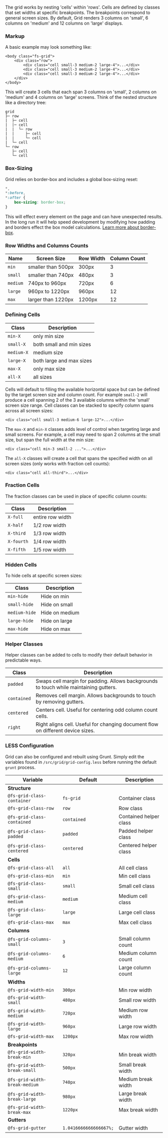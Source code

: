The grid works by nesting 'cells' within 'rows'. Cells are defined by classes that set widths at specific breakpoints. The breakpoints correspond to general screen sizes. By default, Grid renders 3 columns on 'small', 6 columns on 'medium' and 12 columns on 'large' displays.

### Markup

A basic example may look something like:

```markup
<body class="fs-grid">
	<div class="row">
		<div class="cell small-3 medium-2 large-4">...</div>
		<div class="cell small-3 medium-2 large-4">...</div>
		<div class="cell small-3 medium-2 large-4">...</div>
	</div>
</body>
```

This will create 3 cells that each span 3 columns on 'small', 2 columns on 'medium' and 4 columns on 'large' screens. Think of the nested structure like a directory tree:

```
grid
├─ row
|  ├─ cell
|  |─ cell
|  |  └─ row
|  |     ├─ cell
|  |     └─ cell
|  └─ cell
└─ row
   ├─ cell
   └─ cell
```

### Box-Sizing

Grid relies on border-box and includes a global box-sizing reset:

```css
*,
*:before,
*:after {
	box-sizing: border-box;
}
```

This will effect every element on the page and can have unexpected results. In the long run it will help speed development by modifying how padding and borders effect the box model calculations. [Learn more about border-box](http://www.paulirish.com/2012/box-sizing-border-box-ftw/).

### Row Widths and Columns Counts

| Name | Screen Size | Row Width | Column Count |
| --- | --- | --- | --- |
| `min` | smaller than 500px | 300px | 3 |
| `small` | smaller than 740px | 480px | 3 |
| `medium` | 740px to 960px | 720px | 6 |
| `large` | 960px to 1220px | 960px | 12 |
| `max` | larger than 1220px | 1200px | 12 |

### Defining Cells

| Class | Description |
| --- | --- |
| `min-X` | only min size |
| `small-X` | both small and min sizes |
| `medium-X` | medium size |
| `large-X` | both large and max sizes |
| `max-X` | only max size |
| `all-X` | all sizes |

Cells will default to filling the available horizontal space but can be defined by the target screen size and column count. For example `small-2` will produce a cell spanning 2 of the 3 available columns within the 'small' screen size range. Cell classes can be stacked to specify column spans across all screen sizes:

```markup
<div class="cell small-3 medium-6 large-12">...</div>
```

The `max-X` and `min-X` classes adds level of control when targeting large and small screens. For example, a cell may need to span 2 columns at the small size, but span the full width at the min size:

```markup
<div class="cell min-3 small-2 ...">...</div>
```

The `all-X` classes will create a cell that spans the specified width on all screen sizes (only works with fraction cell counts):

```markup
<div class="cell all-third">...</div>
```

### Fraction Cells

The fraction classes can be used in place of specific column counts:

| Class | Description |
| --- | --- |
| `X-full` | entire row width |
| `X-half` | 1/2 row width |
| `X-third` | 1/3 row width |
| `X-fourth` | 1/4 row width |
| `X-fifth` | 1/5 row width |

### Hidden Cells

To hide cells at specific screen sizes:

| Class | Description |
| --- | --- |
| `min-hide` | Hide on min |
| `small-hide` | Hide on small |
| `medium-hide` | Hide on medium |
| `large-hide` | Hide on large |
| `max-hide` | Hide on max |

### Helper Classes

Helper classes can be added to cells to modify their default behavior in predictable ways.

| Class | Description |
| --- | --- |
| `padded` | Swaps cell margin for padding. Allows backgrounds to touch while maintaining gutters. |
| `contained` | Removes cell margin. Allows backgrounds to touch by removing gutters. |
| `centered` | Centers cell. Useful for centering odd column count cells. |
| `right` | Right aligns cell. Useful for changing document flow on different device sizes. |

### LESS Configuration

Grid can also be configured and rebuilt using Grunt. Simply edit the variables found in `/src/grid/grid-config.less` before running the default `grunt` process.

| Variable | Default | Description |
| --- | --- | --- |
| **Structure** | | |
| `@fs-grid-class-container` | `fs-grid` | Container class |
| `@fs-grid-class-row` | `row` | Row class |
| `@fs-grid-class-contained` | `contained` | Contained helper class |
| `@fs-grid-class-padded` | `padded` | Padded helper class |
| `@fs-grid-class-centered` | `centered` | Centered helper class |
| **Cells** | | |
| `@fs-grid-class-all` | `all` | All cell class |
| `@fs-grid-class-min` | `min` | Min cell class |
| `@fs-grid-class-small` | `small` | Small cell class |
| `@fs-grid-class-medium` | `medium` | Medium cell class |
| `@fs-grid-class-large` | `large` | Large cell class |
| `@fs-grid-class-max` | `max` | Max cell class |
| **Columns** | | |
| `@fs-grid-columns-small` | `3` | Small column count |
| `@fs-grid-columns-medium` | `6` | Medium column count |
| `@fs-grid-columns-large` | `12` | Large column count |
| **Widths** | | |
| `@fs-grid-width-min` | `300px` | Min row width |
| `@fs-grid-width-small` | `480px` | Small row width |
| `@fs-grid-width-medium` | `720px` | Medium row width |
| `@fs-grid-width-large` | `960px` | Large row width |
| `@fs-grid-width-max` | `1200px` | Max row width |
| **Breakpoints** | | |
| `@fs-grid-width-break-min` | `320px` | Min break width |
| `@fs-grid-width-break-small` | `500px` | Small break width |
| `@fs-grid-width-break-medium` | `740px` | Medium break width |
| `@fs-grid-width-break-large` | `980px` | Large break width |
| `@fs-grid-width-break-max` | `1220px` | Max break width |
| **Gutters** | | |
| `@fs-grid-gutter` | `1.0416666666666667%;` | Gutter width |